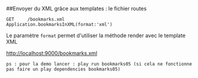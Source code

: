 ##Envoyer du XML grâce aux templates : le fichier routes

	GET 	/bookmarks.xml            				Application.bookmarksInXML(format:'xml') 
	
Le paramètre `format` permet d'utiliser la méthode render avec le template XML

[http://localhost:9000/bookmarks.xml](http://localhost:9000/bookmarks.xml)

`ps : pour la demo lancer : play run bookmarks05 (si cela ne fonctionne pas faire un play dependencies bookmarks05)`